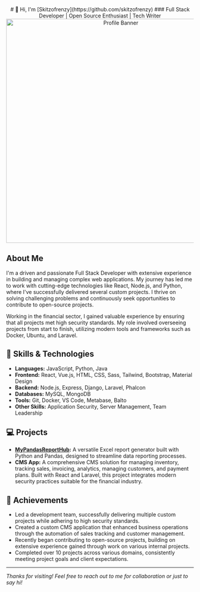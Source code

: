 

<div align="center">
  # 👋 Hi, I'm [Skitzofrenzy](https://github.com/skitzofrenzy)
  ### Full Stack Developer | Open Source Enthusiast | Tech Writer
  <img src="https://i.giphy.com/media/v1.Y2lkPTc5MGI3NjExNHlyOGFnaHZtaW9jNHJhdm0yM2g4eTEzYjFwcHFjNG9pb3J3d2MxZyZlcD12MV9pbnRlcm5hbF9naWZfYnlfaWQmY3Q9Zw/xFkgeu7dhfgqqxJqmj/giphy.gif" alt="Profile Banner" width="600"/>
</div>

## About Me

I'm a driven and passionate Full Stack Developer with extensive experience in building and managing complex web applications. My journey has led me to work with cutting-edge technologies like React, Node.js, and Python, where I've successfully delivered several custom projects. I thrive on solving challenging problems and continuously seek opportunities to contribute to open-source projects.

Working in the financial sector, I gained valuable experience by ensuring that all projects met high security standards. My role involved overseeing projects from start to finish, utilizing modern tools and frameworks such as Docker, Ubuntu, and Laravel.

## 🔧 Skills & Technologies

- **Languages:** JavaScript, Python, Java
- **Frontend:** React, Vue.js, HTML, CSS, Sass, Tailwind, Bootstrap, Material Design
- **Backend:** Node.js, Express, Django, Laravel, Phalcon
- **Databases:** MySQL, MongoDB
- **Tools:** Git, Docker, VS Code, Metabase, Balto
- **Other Skills:** Application Security, Server Management, Team Leadership

## 💻 Projects

- **[MyPandasReportHub](https://github.com/skitzofrenzy/MyPandasReportHub):** A versatile Excel report generator built with Python and Pandas, designed to streamline data reporting processes.
- **CMS App:** A comprehensive CMS solution for managing inventory, tracking sales, invoicing, analytics, managing customers, and payment plans. Built with React and Laravel, this project integrates modern security practices suitable for the financial industry.

## 🌟 Achievements

- Led a development team, successfully delivering multiple custom projects while adhering to high security standards.
- Created a custom CMS application that enhanced business operations through the automation of sales tracking and customer management.
- Recently began contributing to open-source projects, building on extensive experience gained through work on various internal projects.
- Completed over 10 projects across various domains, consistently meeting project goals and client expectations.

---

*Thanks for visiting! Feel free to reach out to me for collaboration or just to say hi!*
